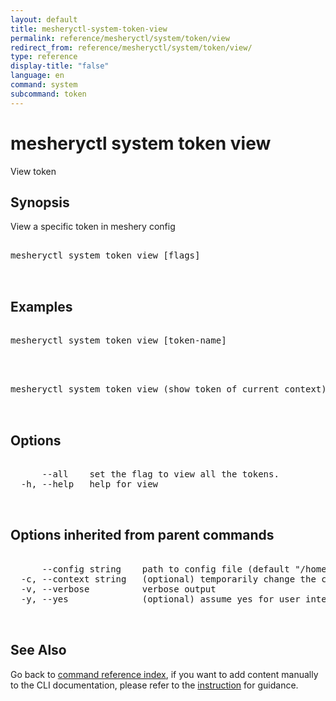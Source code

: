 ```yaml
---
layout: default
title: mesheryctl-system-token-view
permalink: reference/mesheryctl/system/token/view
redirect_from: reference/mesheryctl/system/token/view/
type: reference
display-title: "false"
language: en
command: system
subcommand: token
---
```


# mesheryctl system token view

View token

## Synopsis

View a specific token in meshery config
<pre class='codeblock-pre'>
<div class='codeblock'>
mesheryctl system token view [flags]

</div>
</pre> 

## Examples

<pre class='codeblock-pre'>
<div class='codeblock'>
mesheryctl system token view [token-name]

</div>
</pre> 

<pre class='codeblock-pre'>
<div class='codeblock'>
mesheryctl system token view (show token of current context)

</div>
</pre> 

## Options

<pre class='codeblock-pre'>
<div class='codeblock'>
      --all    set the flag to view all the tokens.
  -h, --help   help for view

</div>
</pre>

## Options inherited from parent commands

<pre class='codeblock-pre'>
<div class='codeblock'>
      --config string    path to config file (default "/home/runner/.meshery/config.yaml")
  -c, --context string   (optional) temporarily change the current context.
  -v, --verbose          verbose output
  -y, --yes              (optional) assume yes for user interactive prompts.

</div>
</pre>

## See Also

Go back to [command reference index](/reference/mesheryctl/), if you want to add content manually to the CLI documentation, please refer to the [instruction](/project/contributing/contributing-cli#preserving-manually-added-documentation) for guidance.
